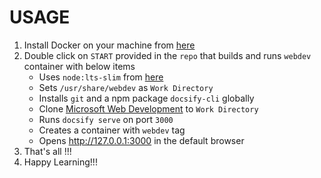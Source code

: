 # USAGE

1) Install Docker on your machine from [here](https://desktop.docker.com/win/stable/Docker%20Desktop%20Installer.exe)
2) Double click on `START` provided in the `repo` that builds and runs `webdev` container with below items
    -   Uses `node:lts-slim` from [here](https://hub.docker.com/_/node)  
    -   Sets `/usr/share/webdev` as `Work Directory`  
    -   Installs `git` and a npm package `docsify-cli` globally  
    -   Clone [Microsoft Web Development](https://github.com/microsoft/Web-Dev-For-Beginners) to `Work Directory`  
    -   Runs `docsify serve` on port `3000`  
    -   Creates a container with `webdev` tag  
    -   Opens http://127.0.0.1:3000 in the default browser
3) That's all !!!
4) Happy Learning!!!